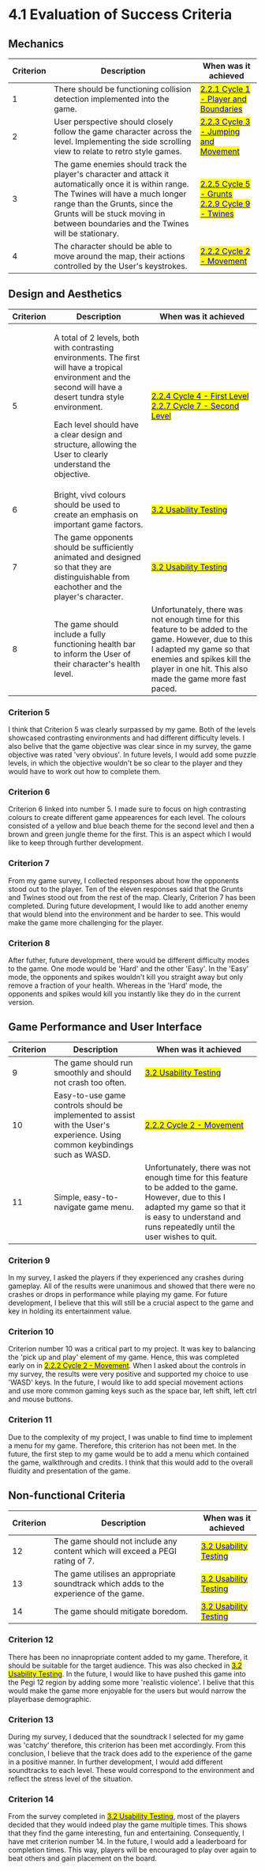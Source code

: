 # 4.1 Evaluation of Success Criteria

## Mechanics

| Criterion | Description                                                                                                                                                                                                                                                        | When was it achieved                                                                                                                                                                                                                |
| --------- | ------------------------------------------------------------------------------------------------------------------------------------------------------------------------------------------------------------------------------------------------------------------ | ----------------------------------------------------------------------------------------------------------------------------------------------------------------------------------------------------------------------------------- |
| 1         | There should be functioning collision detection implemented into the game.                                                                                                                                                                                         | [<mark style="color:blue;">2.2.1 Cycle 1 - Player and Boundaries</mark>](../2-design-and-development/cycle-1.md)                                                                                                                    |
| 2         | User perspective should closely follow the game character across the level. Implementing the side scrolling view to relate to retro style games.                                                                                                                   | [<mark style="color:blue;">2.2.3 Cycle 3 - Jumping and Movement</mark>](../design-and-development/cycle-1-2.md)                                                                                                                     |
| 3         | The game enemies should track the player's character and attack it automatically once it is within range. The Twines will have a much longer range than the Grunts, since the Grunts will be stuck moving in between boundaries and the Twines will be stationary. | <p><a href="../design-and-development/cycle-1-4.md"><mark style="color:blue;">2.2.5 Cycle 5 - Grunts</mark></a><br><a href="../design-and-development/cycle-1-8.md"><mark style="color:blue;">2.2.9 Cycle 9 - Twines</mark></a></p> |
| 4         | The character should be able to move around the map, their actions controlled by the User's keystrokes.                                                                                                                                                            | [<mark style="color:blue;">2.2.2 Cycle 2 - Movement</mark>](../design-and-development/cycle-1-1.md)                                                                                                                                 |



## Design and Aesthetics

| Criterion | Description                                                                                                                                                                                                                                                                                     | When was it achieved                                                                                                                                                                                                                           |
| --------- | ----------------------------------------------------------------------------------------------------------------------------------------------------------------------------------------------------------------------------------------------------------------------------------------------- | ---------------------------------------------------------------------------------------------------------------------------------------------------------------------------------------------------------------------------------------------- |
| 5         | <p>A total of 2 levels, both with contrasting environments. The first will have a tropical environment and the second will have a desert tundra style environment.</p><p></p><p>Each level should have a clear design and structure, allowing the User to clearly understand the objective.</p> | <p><a href="../design-and-development/cycle-1-3.md"><mark style="color:blue;">2.2.4 Cycle 4 - First Level</mark></a><br><a href="../design-and-development/cycle-1-6.md"><mark style="color:blue;">2.2.7 Cycle 7 - Second Level</mark></a></p> |
| 6         | Bright, vivd colours should be used to create an emphasis on important game factors.                                                                                                                                                                                                            | [<mark style="color:blue;">3.2 Usability Testing</mark>](../3-testing/3.2-usability-testing.md)                                                                                                                                                |
| 7         | The game opponents should be sufficiently animated and designed so that they are distinguishable from eachother and the player's character.                                                                                                                                                     | [<mark style="color:blue;">3.2 Usability Testing</mark>](../3-testing/3.2-usability-testing.md)                                                                                                                                                |
| 8         | The game should include a fully functioning health bar to inform the User of their character's health level.                                                                                                                                                                                    | Unfortunately, there was not enough time for this feature to be added to the game. However, due to this I adapted my game so that enemies and spikes kill the player in one hit. This also made the game more fast paced.                      |



### Criterion 5

I think that Criterion 5 was clearly surpassed by my game. Both of the levels showcased contrasting environments and had different difficulty levels. I also belive that the game objective was clear since in my survey, the game objective was rated 'very obvious'. In future levels, I would add some puzzle levels, in which the objective wouldn't be so clear to the player and they would have to work out how to complete them.

### Criterion 6

Criterion 6 linked into number 5. I made sure to focus on high contrasting colours to create different game appearences for each level. The colours consisted of a yellow and blue beach theme for the second level and then a brown and green jungle theme for the first. This is an aspect which I would like to keep through further development.

### Criterion 7

From my game survey, I collected responses about how the opponents stood out to the player. Ten of the eleven responses said that the Grunts and Twines stood out from the rest of the map. Clearly, Criterion 7 has been completed. During future development, I would like to add another enemy that would blend into the environment and be harder to see. This would make the game more challenging for the player.

### Criterion 8

After futher, future development, there would be different difficulty modes to the game. One mode would be 'Hard' and the other 'Easy'. In the 'Easy' mode, the opponents and spikes wouldn't kill you straight away but only remove a fraction of your health. Whereas in the 'Hard' mode, the opponents and spikes would kill you instantly like they do in the current version.

## Game Performance and User Interface

| Criterion | Description                                                                                                                  | When was it achieved                                                                                                                                                                                          |
| --------- | ---------------------------------------------------------------------------------------------------------------------------- | ------------------------------------------------------------------------------------------------------------------------------------------------------------------------------------------------------------- |
| 9         | The game should run smoothly and should not crash too often.                                                                 | [<mark style="color:blue;">3.2 Usability Testing</mark>](../3-testing/3.2-usability-testing.md)                                                                                                               |
| 10        | Easy-to-use game controls should be implemented to assist with the User's experience. Using common keybindings such as WASD. | [<mark style="color:blue;">2.2.2 Cycle 2 - Movement</mark>](../design-and-development/cycle-1-1.md)                                                                                                           |
| 11        | Simple, easy-to-navigate game menu.                                                                                          | Unfortunately, there was not enough time for this feature to be added to the game. However, due to this I adapted my game so that it is easy to understand and runs repeatedly until the user wishes to quit. |

### Criterion 9

In my survey, I asked the players if they experienced any crashes during gameplay. All of the results were unanimous and showed that there were no crashes or drops in performance while playing my game. For future development, I believe that this will still be a crucial aspect to the game and key in holding its entertainment value.

### Criterion 10

Criterion number 10 was a critical part to my project. It was key to balancing the 'pick up and play' element of my game. Hence, this was completed early on in [<mark style="color:blue;">2.2.2 Cycle 2 - Movement</mark>](../design-and-development/cycle-1-1.md). When I asked about the controls in my survey, the results were very positive and supported my choice to use 'WASD' keys. In the future, I would like to add special movement actions and use more common gaming keys such as the space bar, left shift, left ctrl and mouse buttons.

### Criterion 11

Due to the complexity of my project, I was unable to find time to implement a menu for my game. Therefore, this criterion has not been met. In the future, the first step to my game would be to add a menu which contained the game, walkthrough and credits. I think that this would add to the overall fluidity and presentation of the game.



## Non-functional Criteria

| Criterion | Description                                                                           | When was it achieved                                                                            |
| --------- | ------------------------------------------------------------------------------------- | ----------------------------------------------------------------------------------------------- |
| 12        | The game should not include any content which will exceed a PEGI rating of 7.         | [<mark style="color:blue;">3.2 Usability Testing</mark>](../3-testing/3.2-usability-testing.md) |
| 13        | The game utilises an appropriate soundtrack which adds to the experience of the game. | [<mark style="color:blue;">3.2 Usability Testing</mark>](../3-testing/3.2-usability-testing.md) |
| 14        | The game should mitigate boredom.                                                     | [<mark style="color:blue;">3.2 Usability Testing</mark>](../3-testing/3.2-usability-testing.md) |

### Criterion 12

There has been no innapropriate content added to my game. Therefore, it should be suitable for the target audience. This was also checked in [<mark style="color:blue;">3.2 Usability Testing</mark>](../3-testing/3.2-usability-testing.md). In the future, I would like to have pushed this game into the Pegi 12 region by adding some more 'realistic violence'. I belive that  this would make the game more enjoyable for the users but would narrow the playerbase demographic.

### Criterion 13

During my survey, I deduced that the soundtrack I selected for my game was 'catchy' therefore, this criterion has been met accordingly. From this conclusion, I believe that the track does add to the experience of the game in a positive manner. In further development, I would add different soundtracks to each level. These would correspond to the environment and reflect the stress level of the situation.

### Criterion 14

From the survey completed in [<mark style="color:blue;">3.2 Usability Testing</mark>](../3-testing/3.2-usability-testing.md), most of the players decided that they would indeed play the game multiple times. This shows that they find the game interesting, fun and entertaining. Consequently, I have met criterion number 14. In the future, I would add a leaderboard for completion times. This way, players will be encouraged to play over again to beat others and gain placement on the board.
